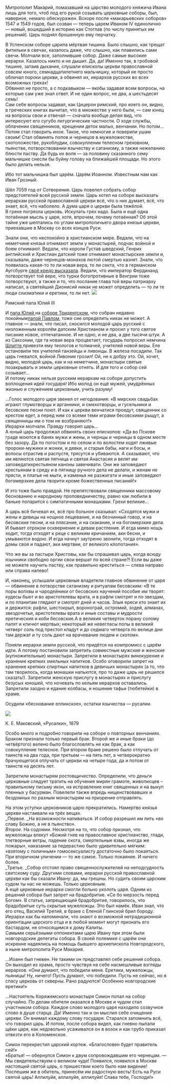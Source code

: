 Митрополит Макарий, помазавший на царство молодого княжича Ивана лишь для того, чтоб под его рукой созывать церковные соборы, был, наверное, немало обескуражен. Вскоре после «макарьевских соборов» 1547 и 1549 годов, был созван — теперь царем Иваном IV единолично — новый, вошедший в историю как Стоглав (по числу принятых им решений). Царь поднял брошенную ему перчатку.

В Успенском соборе царила мёртвая тишина. Было слышно, как трещат фитильки в свечах, казалось даже, что слышно, как плавились сами свечи. Молчали все, заполнившие собор. Даже самые высокие иерархи. Казалось никто и не дышит. Да, да! Именно так, в гробовой тишине, затаив дыхание, слушали епископы церкви православной совсем юного, семнадцатилетнего мальчишку, который не просто обличал пороки церкви, а обвинял их, иерархов русских во всех возможных грехах!   
Обвинял не просто, а с подкавыком — якобы задавая всем вопросы, на которые сам уже знал ответ. И не один вопрос, не два, а шестьдесят семь!   
Сам себе вопросы задавал, как Цицерон римский, про коего он, видно, в греческих книгах вычитал, что в множестве у него были, — сам юнец на вопросы свои и отвечал — сначала вообще делая вид, что интересуют его сугубо литургические частности. О ходе службы, облачении священников, крещении деток малых, венчании. Но потом…  
Потом стал говорить иное. Такое, что немногие и поверили ушам своим! Стал обвинять попов и чернецов в мужеложестве, скотоложестве, рукоблудии, совокуплении телесном греховном, пьянстве, потворствовании язычеству и сатанизму, а также нежеланию блюсти паству. Да будь их воля — за половину сказанного сему мальчишке снесли бы буйну голову на ближайшей площади. Но этого было делать нельзя. 

Ибо тот мальчишка был царём. Царём Иоанном. Известным нам как Иван Грозный.

Шёл 7059[‌](#) год от Сотворения. Царь повелел собрать собор предстоятелей всей русской земли. Царь хотел на соборе высказать иерархам русской православной церкви всё, что о них думает, всё, что знает, всё, что наболело. А дума царя о церкви была тяжёлой.   
В грехе погрязла церковь. Искупать грех надо. Была и ещё одна потаённая мысль у царя, хотя, впрочем, почему потаённая? Об этой тайне уже шептались по углам митрополичьего двора князья церкви, приехавшие в Москву со всех концов Руси. 

Знали они, что неспокойно в христианском мире. Ведали, что на неметчине князья отнимают земли у монастырей, подчас войной и боем отнимают. Ведали, что короли Густав шведский, Генрих английский и Христиан датский тоже отнимают монастырские земли и, сказывали, даже чернецов-монахов лютой смертью казнят. Знали, что появилась какая-то то ли новая вера, то ли секта, что в германском Аугсбурге [своё кредо высказала](https://ru.wikipedia.org/wiki/%D0%90%D1%83%D0%B3%D1%81%D0%B1%D1%83%D1%80%D0%B3%D1%81%D0%BA%D0%BE%D0%B5_%D0%B8%D1%81%D0%BF%D0%BE%D0%B2%D0%B5%D0%B4%D0%B0%D0%BD%D0%B8%D0%B5). Ведали, что император Фердинанд потворствует той вере, что турки богопротивные в Венгрии тоже потворствуют, а также и то, что послание глава той веры патриарху написал, а святейший Дионисий никак не может определить — то ли те люди схизматики и еретики, то ли нет. ![](https://assets.discours.io/unsafe/900x/production/image/70157780-a54d-11e8-bfc7-9b5979ddfe3f.jpeg)

Римский папа Юлий III

И [папа Юлий ](https://ru.wikipedia.org/wiki/%D0%AE%D0%BB%D0%B8%D0%B9_III)на [соборе Тридентском](https://ru.wikipedia.org/wiki/%D0%A2%D1%80%D0%B8%D0%B4%D0%B5%D0%BD%D1%82%D1%81%D0%BA%D0%B8%D0%B9_%D1%81%D0%BE%D0%B1%D0%BE%D1%80), что собран недавно покойным[папой Павлом](https://ru.wikipedia.org/wiki/%D0%9F%D0%B0%D0%B2%D0%B5%D0%BB_III), тоже сие определить никак не может. А главное — знали, что писал, сносился молодой царь русский с низложенным королём датским Христианом и просил у того святое писание новое, отпечатанное. И не одно, и не два, а две тысячи штук. А из Саксонии, где та новая вера процветает, государь попросил немчина [Шлитте ](https://ru.wikipedia.org/wiki/%D0%94%D0%B5%D0%BB%D0%BE_%D0%A8%D0%BB%D0%B8%D1%82%D1%82%D0%B5)привезти ему теологов и толмачей, учителей новой веры. Еле остановили тех учителей ганзейцы и ливонцы. В железа посадили. Так царь гневался, войной Ливонии грозил! Ой, не к добру это. Ой, хочет, видно, молодой царь, как и на неметчине, монастыри святые позакрывать и земли церковные отнять. И для того и собор сей созывает…  
И потому никак нельзя русским иерархам на соборе допустить воплощения идей государя! Ибо молод он ещё мужей, умудрённых жизнью и служением церковным, учить разуму!

…Голос молодого царя звенел от негодования: «В мирских свадьбах играют глумотворцы и арганники, и смехотворцы, и гусельники и бесовские песни поют. И как к церкви венчатися проедут, священник со крестом едет, а перед ним со всеми теми играми бесовскими рыщут, а священницы им о том не возбраняют!»  
Иерархи молчали. Правду говорил царь…  
А юный царь продолжал обвинять своих епископов: «Да во Пскове граде моются в банях мужи и жены, и чернцы и черницы в одном месте без зазору. Да по погостом и по селом и по волостем ходят лживые пророки-мужики и жонки, и девки, и старыя бабы, наги и босы, и волосы отрастив и распустя, трясутся и убиваются. А сказывают, что им являются святая пятница и святая Анастасия и велят им заповедатихрестьяном каноны завечивати. Они же заповедают крестьянам в среду и в пятницу ручного дела не делати, и женам не прясти, и платья не мыти, и каменья не разжигати и иные заповедают богомерзкие дела творити кроме божественных писаний!»

И это тоже было правдой. Не препятствовали священники массовому беснованию и народному проповедничеству, равно как любили в баньке попарится с симпатичными монашками. Грехи великие…

А царь всё бичевал их, всё про больное сказывал: «Сходятся мужи и жены и девицы на нощное лещевание, и на безчинный говор, и на бесовские песни, и на плясание, и на скакание, и на богомерзкие дела. И бывает отроком осквернение и девам растление. И егда мимо нощъ ходит, тогда отходят к реце с великим кричанием, аки бесни, и умываются водою. И егда начнут заутреню звонити, тогда отходят в домы своя и падают, аки мертвии, от великого клопотания»[‌](#). 

Что же вы за пастыри Христовы, как бы спрашивал царь, когда всюду язычники свободно оргии свои вершат по всей стране?! Если вы даже не можете научить паству, как правильно креститься — слева направо или справа налево!

И, наконец, услышали церковные владетели главное обвинение от царя — обвинение в потворстве сатанизму и ритуалам бесовским: «В те поры волхвы и чародейники от бесовских научений пособие им творят: кудесы бьют и во аристотелевы врата, и в рафли смотрят и по звездам, и по планитам глядают и смотрят дней и часов. Злыя ереси кто знает их и держится: рафли, шестокрыл, воронограй, остромий, зодей, алманах, звездочетьи, аристотелевы врата и иные составы и мудрости еретическия и коби бесовские.А в великия четверток порану солому палят и кличют мертвых; некоторый же невегласы попы в великий четверг соль под престол кладут и до седмаго четверга по велице дни там держат и ту соль дают на врачевание людем и скотом»[‌](#).   


Поняли иерархи земли русской, что придётся на компромисс с царём идти. А потому постановили запретить совместные мужские и женские (купножительные) монастыри. Запретили в монастырях винокурение и хранение крепких хмельных напитков. Особо оговорили запрет на хранение крепких спиртных напитков в девичьих монастырях (а то, что там творилось, когда монашки напьются, про то даже царь не решился сказать!). Запретили женскую прислугу в монастырях и прислугу безусых юношей, что ночевать по кельям иерархов оставались. Запретили заодно и едание колбасы, и ношение тафьи (тюбетейки) в храме. 

Осудили «беснование еллинское», остатки язычества — русалии.

![](https://assets.discours.io/unsafe/900x/production/image/70763520-a54d-11e8-bfc7-9b5979ddfe3f.jpeg)

К. Е. Маковский, «Русалки», 1879

Особо много и подробно говорили на соборе о повторных венчаниях. Браком признали только первый брак. Второй же и иные браки (до четвёртого) велено было благословлять не как брак, а как совокупление телесное. При втором браке решено было отлучать от таинств на два года, при третьем — на пять лет, а четверократно брачующегося отлучать от церкви на четыре года, да и потом от таинств на десять лет.

Запретили монастырям ростовщичество. Определили, что деньги церковные следует тратить на обучение мирян грамоте, живописцев – правильному письму икон, на исправление книг священных и на выкуп пленных у басурман. Повелели также впредь нищенствовавших и бездомных по разным монастырям на призрение отправлять.

На этом уступки церковников царю прекратились. Намертво князья церкви настаивали на трёх вещах.  
_Первое. _На возможности напиваться. И собор разрешил им пить «во славу Божию, а не в пьянство».  
_Второе._ На содомии. Несмотря на то, что собор признал, что мужеложцы влекут «Божий гнев на православное христианство, глади, тлетворные ветры, падение скота, смертельные язвы, иногда же пожары», наказание за педерастию было удивительно мягким: «взятому с поличным» гомосексуалисту достаточно было покаяться. При вторичном уличении — то же самое. Только покаяние. И ничего более.  
_Третье. _Собор отстоял право священнослужителей на неподсудность светскому суду. Другими словами, иерархи русской православной церкви как бы сказали Ивану: да, мы грешны. Но судить своим царским судом ты нас не можешь. Только церковным.  
А ещё церковные иерархи смогли больно уколоть царя. Одним из решений собора был запрет на брадобритие. «Се бо мерзость перед Богом». В статье, запрещающей брадобритие, говорилось, что брадобритые суть скрытые мужеложцы. Это был намёк. Иван знал, что его отец, Василий Третий, в браке с Еленой Глинской брил бороду. Иерархи как бы напоминали, что знают о возможной нетрадиционной ориентации царского отца и в любой момент могут признать его бастардом, не относящимся к дому Калиты.  
Самыми серьёзными оппонентами царю Ивану при этом были новгородские делегаты собора. В своей полемике с царём они искренне надеялись на помощь бывшего архиепископа Новгородского, а ныне митрополита Руси Макария. 

…Иоанн был гневен. Не такими он представлял себе решения собора. Он выходил из храма, просто чувствуя на себе насмешливые взгляды иерархов. «Они думают, что победили меня. Еретики, мужеложцы, пьяницы! Ну, ничего! Пусть думают, что победили. Пусть не сейчас, но я спасу церковь от скверны. Рано радуются! Особенно новгородские еретики!» 

…Настоятель Коряжемского монастыря Симон[‌](#) попал на собор случайно. По делам обители оказался в Москве и чудом стал участником собора. Каждое слово молодого царя находило созвучное слово в душе старца. Да! Именно так и он мыслил себе очищение церкви. Он внимал каждому слову государя. Старался запомнить всё, что говорил царь. И потом, после собора видел, как гневно пылали щёки царя, как недовольно усаживался он в возок и как грубо приказал отвезти его в Коломенское. 

Симон перекрестил царский кортеж. «Благословен будет правитель сей!»   
«Братья! — обернулся Симон к двум сопровождавшим его чернецам. — Мы свидетельствуем о великом чуде! Появился, появился в Москве настоящий святой царь, о пришествии коего было нам видение! Поспешим же в обитель, принесём им радостную весть! Есть на Руси святой царь! Аллилуйя, аллилуйя, аллилуйя! Слава тебе, Господи!»

